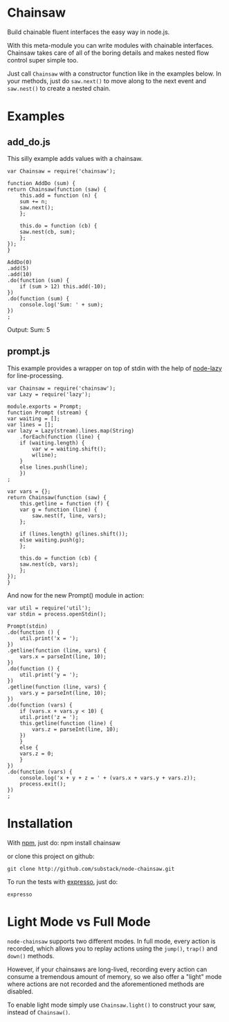 Chainsaw
========

Build chainable fluent interfaces the easy way in node.js.

With this meta-module you can write modules with chainable interfaces.
Chainsaw takes care of all of the boring details and makes nested flow control
super simple too.

Just call `Chainsaw` with a constructor function like in the examples below.
In your methods, just do `saw.next()` to move along to the next event and
`saw.nest()` to create a nested chain.

Examples
========

add_do.js
---------

This silly example adds values with a chainsaw.

    var Chainsaw = require('chainsaw');

    function AddDo (sum) {
	return Chainsaw(function (saw) {
	    this.add = function (n) {
		sum += n;
		saw.next();
	    };

	    this.do = function (cb) {
		saw.nest(cb, sum);
	    };
	});
    }

    AddDo(0)
	.add(5)
	.add(10)
	.do(function (sum) {
	    if (sum > 12) this.add(-10);
	})
	.do(function (sum) {
	    console.log('Sum: ' + sum);
	})
    ;

Output:
    Sum: 5

prompt.js
---------

This example provides a wrapper on top of stdin with the help of
[node-lazy](https://github.com/pkrumins/node-lazy) for line-processing.

    var Chainsaw = require('chainsaw');
    var Lazy = require('lazy');

    module.exports = Prompt;
    function Prompt (stream) {
	var waiting = [];
	var lines = [];
	var lazy = Lazy(stream).lines.map(String)
	    .forEach(function (line) {
		if (waiting.length) {
		    var w = waiting.shift();
		    w(line);
		}
		else lines.push(line);
	    })
	;

	var vars = {};
	return Chainsaw(function (saw) {
	    this.getline = function (f) {
		var g = function (line) {
		    saw.nest(f, line, vars);
		};

		if (lines.length) g(lines.shift());
		else waiting.push(g);
	    };

	    this.do = function (cb) {
		saw.nest(cb, vars);
	    };
	});
    }

And now for the new Prompt() module in action:

    var util = require('util');
    var stdin = process.openStdin();

    Prompt(stdin)
	.do(function () {
	    util.print('x = ');
	})
	.getline(function (line, vars) {
	    vars.x = parseInt(line, 10);
	})
	.do(function () {
	    util.print('y = ');
	})
	.getline(function (line, vars) {
	    vars.y = parseInt(line, 10);
	})
	.do(function (vars) {
	    if (vars.x + vars.y < 10) {
		util.print('z = ');
		this.getline(function (line) {
		    vars.z = parseInt(line, 10);
		})
	    }
	    else {
		vars.z = 0;
	    }
	})
	.do(function (vars) {
	    console.log('x + y + z = ' + (vars.x + vars.y + vars.z));
	    process.exit();
	})
    ;

Installation
============

With [npm](http://github.com/isaacs/npm), just do:
    npm install chainsaw

or clone this project on github:

    git clone http://github.com/substack/node-chainsaw.git

To run the tests with [expresso](http://github.com/visionmedia/expresso),
just do:

    expresso


Light Mode vs Full Mode
=======================

`node-chainsaw` supports two different modes. In full mode, every
action is recorded, which allows you to replay actions using the
`jump()`, `trap()` and `down()` methods.

However, if your chainsaws are long-lived, recording every action can
consume a tremendous amount of memory, so we also offer a "light" mode
where actions are not recorded and the aforementioned methods are
disabled.

To enable light mode simply use `Chainsaw.light()` to construct your
saw, instead of `Chainsaw()`.
